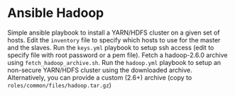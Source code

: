 # Ansible Hadoop

Simple ansible playbook to install a YARN/HDFS cluster on a given set of hosts. Edit the `inventory` file to specify which hosts to use for the master and the slaves. Run the `keys.yml` playbook to setup ssh access (edit to specify file with root password or a pem file). Fetch a hadoop-2.6.0 archive using `fetch_hadoop_archive.sh`. Run the `hadoop.yml` playbook to setup an non-secure YARN/HDFS cluster using the downloaded archive. Alternatively, you can provide a custom (2.6+) archive (copy to `roles/common/files/hadoop.tar.gz`)

